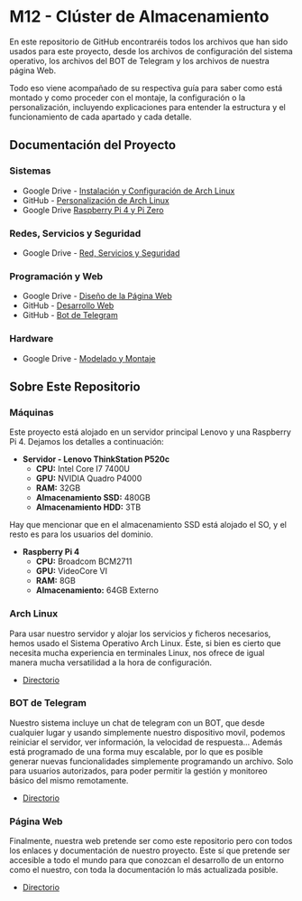 # M12 - Clúster de Almacenamiento

En este repositorio de GitHub encontraréis todos los archivos que han sido usados para este proyecto, desde los archivos de configuración del sistema operativo, los archivos del BOT de Telegram y los archivos de nuestra página Web. 

Todo eso viene acompañado de su respectiva guía para saber como está montado y como proceder con el montaje, la configuración o la personalización, incluyendo explicaciones para entender la estructura y el funcionamiento de cada apartado y cada detalle.

## Documentación del Proyecto

### Sistemas

- Google Drive - [Instalación y Configuración de Arch Linux](https://docs.google.com/document/d/1T74VJPgouKC-BnTltKkQZuOcEpC_ARj_kXZPgsYHiCs/edit?usp=sharing)
- GitHub - [Personalización de Arch Linux](https://github.com/MarioCuenca22/M12_ClusterAlmacenamiento/tree/main/Cl%C3%BAster%20de%20Almacenamiento%20-%20Arch%20Linux)
- Google Drive [Raspberry Pi 4 y Pi Zero](https://docs.google.com/document/d/1jqontBQnB-Fl7YsEdLC74sorJBYYuza4lg6_cnVZ-c8/edit?usp=sharing)

### Redes, Servicios y Seguridad

- Google Drive - [Red, Servicios y Seguridad](https://docs.google.com/document/d/1lbZxykCZSGj7bAXV40_ks3hkiRr5nNtgHky2BGMkQlA/edit?usp=sharing)

### Programación y Web

- Google Drive - [Diseño de la Página Web](https://docs.google.com/document/d/1ABaYkOac8B0viKMBBm9I7Ggh5oMrm81lAH1oV_LW6LM/edit?usp=sharing)
- GitHub - [Desarrollo Web](https://github.com/MarioCuenca22/M12_ClusterAlmacenamiento/tree/main/Cl%C3%BAster%20de%20Almacenamiento%20-%20Web)
- GitHub - [Bot de Telegram](https://github.com/MarioCuenca22/M12_ClusterAlmacenamiento/tree/main/Cl%C3%BAster%20de%20Almacenamiento%20-%20BOT%20Telegram)

### Hardware

- Google Drive - [Modelado y Montaje](https://docs.google.com/document/d/1Bdqa4Yyl63e_duI7_U5IAnCv65kMpL18vH2tymeMh64/edit?usp=sharing)


## Sobre Este Repositorio

### Máquinas
Este proyecto está alojado en un servidor principal Lenovo y una Raspberry Pi 4. Dejamos los detalles a continuación:

- **Servidor - Lenovo ThinkStation P520c**
    - **CPU:** Intel Core I7 7400U
    - **GPU:** NVIDIA Quadro P4000
    - **RAM:** 32GB
    - **Almacenamiento SSD:** 480GB
    - **Almacenamiento HDD:** 3TB

Hay que mencionar que en el almacenamiento SSD está alojado el SO, y el resto es para los usuarios del dominio.

- **Raspberry Pi 4**
    - **CPU:** Broadcom BCM2711
    - **GPU:** VideoCore VI
    - **RAM:** 8GB
    - **Almacenamiento:** 64GB Externo


### Arch Linux
Para usar nuestro servidor y alojar los servicios y ficheros necesarios, hemos usado el Sistema Operativo Arch Linux. Éste, si bien es cierto que necesita mucha experiencia en terminales Linux, nos ofrece de igual manera mucha versatilidad a la hora de configuración.

- [Directorio](https://github.com/MarioCuenca22/M12_ClusterAlmacenamiento/tree/main/Cl%C3%BAster%20de%20Almacenamiento%20-%20Arch%20Linux)

### BOT de Telegram
Nuestro sistema incluye un chat de telegram con un BOT, que desde cualquier lugar y usando simplemente nuestro dispositivo movil, podemos reiniciar el servidor, ver información, la velocidad de respuesta... Además está programado de una forma muy escalable, por lo que es posible generar nuevas funcionalidades simplemente programando un archivo. Solo para usuarios autorizados, para poder permitir la gestión y monitoreo básico del mismo remotamente.

- [Directorio](https://github.com/MarioCuenca22/M12_ClusterAlmacenamiento/tree/main/Cl%C3%BAster%20de%20Almacenamiento%20-%20BOT%20Telegram)

### Página Web
Finalmente, nuestra web pretende ser como este repositorio pero con todos los enlaces y documentación de nuestro proyecto. Este sí que pretende ser accesible a todo el mundo para que conozcan el desarrollo de un entorno como el nuestro, con toda la documentación lo más actualizada posible.

- [Directorio](https://github.com/MarioCuenca22/M12_ClusterAlmacenamiento/tree/main/Cl%C3%BAster%20de%20Almacenamiento%20-%20Web)
